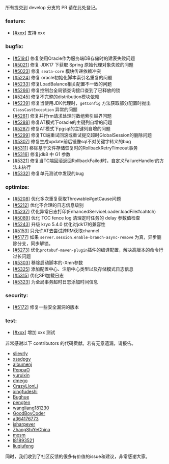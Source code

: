 所有提交到 develop 分支的 PR 请在此处登记。

<!-- 请根据PR的类型添加 `变更记录` 到以下对应位置(feature/bugfix/optimize/test) 下 -->

### feature:
- [[#xxx](https://github.com/seata/seata/pull/xxx)] 支持 xxx

### bugfix:
- [[#5194](https://github.com/seata/seata/pull/5194)] 修复使用Oracle作为服务端DB存储时的建表失败问题
- [[#5021](https://github.com/seata/seata/pull/5201)] 修复 JDK17 下获取 Spring 原始代理对象失败的问题
- [[#5023](https://github.com/seata/seata/pull/5203)] 修复 `seata-core` 模块传递依赖冲突
- [[#5224](https://github.com/seata/seata/pull/5224)] 修复 oracle初始化脚本索引名重复的问题
- [[#5233](https://github.com/seata/seata/pull/5233)] 修复LoadBalance相关配置不一致的问题
- [[#5266](https://github.com/seata/seata/pull/5265)] 修复控制台全局锁查询接口查到了已释放的锁
- [[#5245](https://github.com/seata/seata/pull/5245)] 修复不完整的distribution模块依赖
- [[#5239](https://github.com/seata/seata/pull/5239)] 修复当使用JDK代理时，`getConfig` 方法获取部分配置时抛出 `ClassCastException` 异常的问题
- [[#5281](https://github.com/seata/seata/pull/5281)] 修复并行rm请求处理时数组索引越界问题
- [[#5288](https://github.com/seata/seata/pull/5288)] 修复AT模式下oracle的主键列自增的问题
- [[#5287](https://github.com/seata/seata/pull/5287)] 修复AT模式下pgsql的主键列自增的问题
- [[#5299](https://github.com/seata/seata/pull/5299)] 修复TC端重试回滚或重试提交超时GlobalSession的删除问题
- [[#5307](https://github.com/seata/seata/pull/5307)] 修复生成update前后镜像sql不对关键字转义的bug
- [[#5311](https://github.com/seata/seata/pull/5311)] 移除基于文件存储恢复时的RollbackRetryTimeout事务
- [[#5316](https://github.com/seata/seata/pull/5316)] 修复jdk8 中 G1 参数
- [[#5321](https://github.com/seata/seata/pull/5321)] 修复当TC端回滚返回RollbackFailed时，自定义FailureHandler的方法未执行
- [[#5332](https://github.com/seata/seata/pull/5332)] 修复单元测试中发现的bug


### optimize:
- [[#5208](https://github.com/seata/seata/pull/5208)] 优化多次重复获取Throwable#getCause问题
- [[#5212](https://github.com/seata/seata/pull/5212)] 优化不合理的日志信息级别
- [[#5237](https://github.com/seata/seata/pull/5237)] 优化异常日志打印(EnhancedServiceLoader.loadFile#cahtch)
- [[#5089](https://github.com/seata/seata/pull/5089)] 优化 TCC fence log 清理定时任务的 delay 参数值检查
- [[#5243](https://github.com/seata/seata/pull/5243)] 升级 kryo 5.4.0 优化对jdk17的兼容性
- [[#5153](https://github.com/seata/seata/pull/5153)] 只允许AT去尝试跨RM获取channel
- [[#5177](https://github.com/seata/seata/pull/5177)] 如果 `server.session.enable-branch-async-remove` 为真，异步删除分支，同步解锁。
- [[#5273](https://github.com/seata/seata/pull/5273)] 优化`protobuf-maven-plugin`插件的编译配置，解决高版本的命令行过长问题
- [[#5303](https://github.com/seata/seata/pull/5303)] 移除启动脚本的-Xmn参数
- [[#5325](https://github.com/seata/seata/pull/5325)] 添加配置中心、注册中心类型以及存储模式日志信息
- [[#5315](https://github.com/seata/seata/pull/5315)] 优化SPI加载日志
- [[#5323](https://github.com/seata/seata/pull/5323)] 为全局事务超时日志添加时间信息


### security:
- [[#5172](https://github.com/seata/seata/pull/5172)] 修复一些安全漏洞的版本

### test:
- [[#xxx](https://github.com/seata/seata/pull/xxx)] 增加 xxx 测试

非常感谢以下 contributors 的代码贡献。若有无意遗漏，请报告。

<!-- 请确保您的 GitHub ID 在以下列表中 -->
- [slievrly](https://github.com/slievrly)
- [xssdpgy](https://github.com/xssdpgy)
- [albumenj](https://github.com/albumenj)
- [PeppaO](https://github.com/PeppaO)
- [yuruixin](https://github.com/yuruixin)
- [dmego](https://github.com/dmego)
- [CrazyLionLi](https://github.com/JavaLionLi)
- [xingfudeshi](https://github.com/xingfudeshi)
- [Bughue](https://github.com/Bughue)
- [pengten](https://github.com/pengten)
- [wangliang181230](https://github.com/wangliang181230)
- [GoodBoyCoder](https://github.com/GoodBoyCoder)
- [a364176773](https://github.com/a364176773)
- [isharpever](https://github.com/isharpever)
- [ZhangShiYeChina](https://github.com/ZhangShiYeChina)
- [mxsm](https://github.com/mxsm)
- [l81893521](https://github.com/l81893521)
- [liuqiufeng](https://github.com/liuqiufeng)


同时，我们收到了社区反馈的很多有价值的issue和建议，非常感谢大家。
